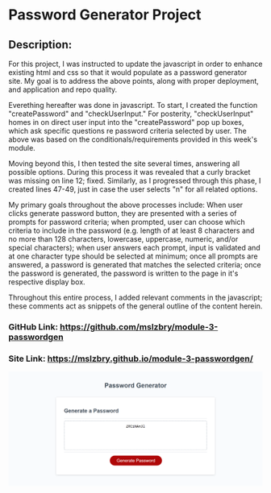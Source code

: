 # Password Generator Project
## Description:

For this project, I was instructed to update the javascript in order to enhance existing html and css so that it would populate as a password generator site. My goal is to address the above points, along with proper deployment, and application and repo quality. 

Everething hereafter was done in javascript. To start, I created the function "createPassword" and "checkUserInput." For posterity, "checkUserInput" homes in on direct user input into the "createPassword" pop up boxes, which ask specific questions re password criteria selected by user. The above was based on the conditionals/requirements provided in this week's module. 

Moving beyond this, I then tested the site several times, answering all possible options. During this process it was revealed that a curly bracket was missing on line 12; fixed. Similarly, as I progressed through this phase, I created lines 47-49, just in case the user selects "n" for all related options.  

My primary goals throughout the above processes include: 
When user clicks generate password button, they are presented with a series of prompts for password criteria; when prompted, user can choose which criteria to include in the password (e.g. length of at least 8 characters and no more than 128 characters, lowercase, uppercase, numeric, and/or special characters); when user answers each prompt, input is validated and at one character type should be selected at minimum; once all prompts are answered, a password is generated that matches the selected criteria; once the password is generated, the password is written to the page in it's respective display box. 

Throughout this entire process, I added relevant comments in the javascript; these comments act as snippets of the general outline of the content herein.

### GitHub Link: https://github.com/mslzbry/module-3-passwordgen
### Site Link: https://mslzbry.github.io/module-3-passwordgen/ 

![Alt text](mod3_screenshot.png "screenshot")
